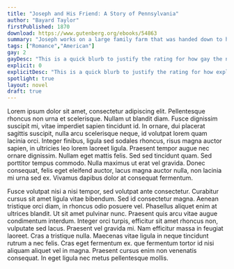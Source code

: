 ```yaml
---
title: "Joseph and His Friend: A Story of Pennsylvania"
author: "Bayard Taylor"
firstPublished: 1870
download: https://www.gutenberg.org/ebooks/54863
summary: "Joseph works on a large family farm that was handed down to him from his parents. Cloistered away most of his life, he begins to explore the burgeoning social life among the other young adults in the community."
tags: ["Romance","American"]
gay: 2
gayDesc: "This is a quick blurb to justify the rating for how gay the novel is."
explicit: 0
explicitDesc: "This is a quick blurb to justify the rating for how explicit the language in the novel is."
spotlight: true
layout: novel
draft: true
---
```


Lorem ipsum dolor sit amet, consectetur adipiscing elit. Pellentesque rhoncus non urna et scelerisque. Nullam ut blandit diam. Fusce dignissim suscipit mi, vitae imperdiet sapien tincidunt id. In ornare, dui placerat sagittis suscipit, nulla arcu scelerisque neque, id volutpat lorem quam lacinia orci. Integer finibus, ligula sed sodales rhoncus, risus magna auctor sapien, in ultricies leo lorem laoreet ligula. Praesent tempor augue nec ornare dignissim. Nullam eget mattis felis. Sed sed tincidunt quam. Sed porttitor tempus commodo. Nulla maximus ut erat vel gravida. Donec consequat, felis eget eleifend auctor, lacus magna auctor nulla, non lacinia mi urna sed ex. Vivamus dapibus dolor at consequat fermentum.

Fusce volutpat nisi a nisi tempor, sed volutpat ante consectetur. Curabitur cursus sit amet ligula vitae bibendum. Sed id consectetur magna. Aenean tristique orci diam, in rhoncus odio posuere vel. Phasellus aliquet enim at ultrices blandit. Ut sit amet pulvinar nunc. Praesent quis arcu vitae augue condimentum interdum. Integer orci turpis, efficitur sit amet rhoncus non, vulputate sed lacus. Praesent vel gravida mi. Nam efficitur massa in feugiat laoreet. Cras a tristique nulla. Maecenas vitae ligula in neque tincidunt rutrum a nec felis. Cras eget fermentum ex. que fermentum tortor id nisi aliquam aliquet vel in magna. Praesent cursus enim non venenatis consequat. In eget ligula nec metus pellentesque mollis. 